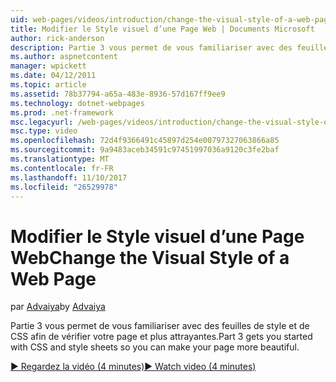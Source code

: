 ```yaml
---
uid: web-pages/videos/introduction/change-the-visual-style-of-a-web-page
title: Modifier le Style visuel d’une Page Web | Documents Microsoft
author: rick-anderson
description: Partie 3 vous permet de vous familiariser avec des feuilles de style et de CSS afin de vérifier votre page et plus attrayantes.
ms.author: aspnetcontent
manager: wpickett
ms.date: 04/12/2011
ms.topic: article
ms.assetid: 78b37794-a65a-483e-8936-57d167ff9ee9
ms.technology: dotnet-webpages
ms.prod: .net-framework
msc.legacyurl: /web-pages/videos/introduction/change-the-visual-style-of-a-web-page
msc.type: video
ms.openlocfilehash: 72d4f9366491c45897d254e00797327063866a85
ms.sourcegitcommit: 9a9483aceb34591c97451997036a9120c3fe2baf
ms.translationtype: MT
ms.contentlocale: fr-FR
ms.lasthandoff: 11/10/2017
ms.locfileid: "26529978"
---
```

<a name="change-the-visual-style-of-a-web-page"></a><span data-ttu-id="53f77-103">Modifier le Style visuel d’une Page Web</span><span class="sxs-lookup"><span data-stu-id="53f77-103">Change the Visual Style of a Web Page</span></span>
====================
<span data-ttu-id="53f77-104">par [Advaiya](https://twitter.com/Advaiyasolns)</span><span class="sxs-lookup"><span data-stu-id="53f77-104">by [Advaiya](https://twitter.com/Advaiyasolns)</span></span>

<span data-ttu-id="53f77-105">Partie 3 vous permet de vous familiariser avec des feuilles de style et de CSS afin de vérifier votre page et plus attrayantes.</span><span class="sxs-lookup"><span data-stu-id="53f77-105">Part 3 gets you started with CSS and style sheets so you can make your page more beautiful.</span></span>

[<span data-ttu-id="53f77-106">&#9654; Regardez la vidéo (4 minutes)</span><span class="sxs-lookup"><span data-stu-id="53f77-106">&#9654; Watch video (4 minutes)</span></span>](https://channel9.msdn.com/Blogs/ASP-NET-Site-Videos/change-the-visual-style-of-a-web-page)
